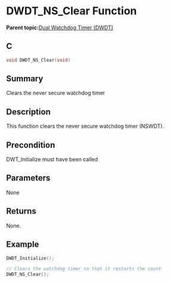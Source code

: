 # DWDT\_NS\_Clear Function

**Parent topic:**[Dual Watchdog Timer \(DWDT\)](GUID-A1DD4B6F-25A6-404C-828C-396AB3D1C637.md)

## C

```c
void DWDT_NS_Clear(void)
```

## Summary

Clears the never secure watchdog timer

## Description

This function clears the never secure watchdog timer \(NSWDT\).

## Precondition

DWT\_Initialize must have been called

## Parameters

None

## Returns

None.

## Example

```c
DWDT_Initialize();

// Clears the watchdog timer so that it restarts the count
DWDT_NS_Clear();
```


